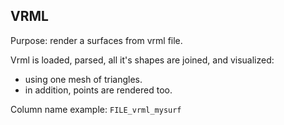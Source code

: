 ## VRML

Purpose: render a surfaces from vrml file.

Vrml is loaded, parsed, all it's shapes are joined, and visualized:
* using one mesh of triangles.
* in addition, points are rendered too.

Column name example: `FILE_vrml_mysurf`
